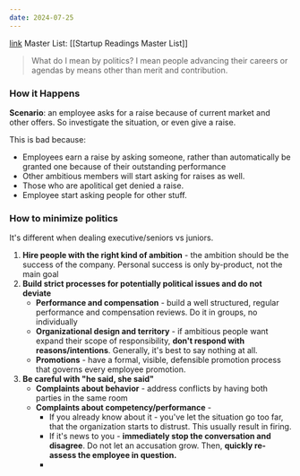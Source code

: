 ```yaml
---
date: 2024-07-25
---
```

[link](https://a16z.com/how-to-minimize-politics-in-your-company/)
Master List: [[Startup Readings Master List]]

> What do I mean by politics? I mean people advancing their careers or agendas by means other than merit and contribution.

### How it Happens
**Scenario**: an employee asks for a raise because of current market and other offers. So investigate the situation, or even give a raise.

This is bad because:
- Employees earn a raise by asking someone, rather than automatically be granted one because of their outstanding performance
- Other ambitious members will start asking for raises as well.
- Those who are apolitical get denied a raise.
- Employee start asking people for other stuff.

### How to minimize politics
It's different when dealing executive/seniors vs juniors.

1. **Hire people with the right kind of ambition** - the ambition should be the success of the company. Personal success is only by-product, not the main goal
2. **Build strict processes for potentially political issues and do not deviate**
	- **Performance and compensation** - build a well structured, regular performance and compensation reviews. Do it in groups, no individually
	- **Organizational design and territory** - if ambitious people want expand their scope of responsibility, **don't respond with reasons/intentions**. Generally, it's best to say nothing at all.
	- **Promotions** - have a formal, visible, defensible promotion process that governs every employee promotion.
3. **Be careful with "he said, she said"**
	- **Complaints about behavior** - address conflicts by having both parties in the same room
	- **Complaints about competency/performance** - 
		- If you already know about it - you've let the situation go too far, that the organization starts to distrust. This usually result in firing.
		- If it's news to you - **immediately stop the conversation and disagree**. Do not let an accusation grow. Then, **quickly re-assess the employee in question.**
		- 